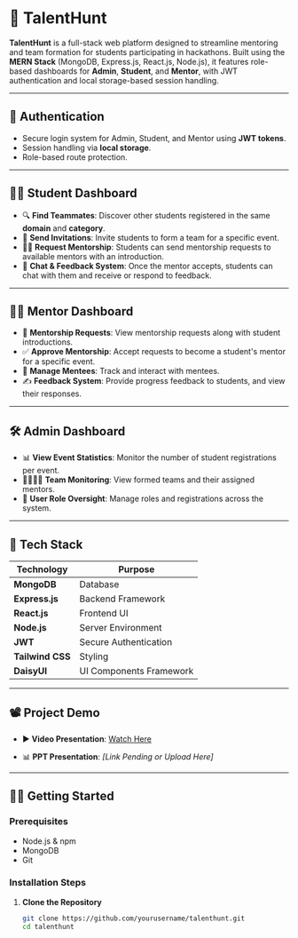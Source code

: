 # 🎯 TalentHunt

**TalentHunt** is a full-stack web platform designed to streamline mentoring and team formation for students participating in hackathons. Built using the **MERN Stack** (MongoDB, Express.js, React.js, Node.js), it features role-based dashboards for **Admin**, **Student**, and **Mentor**, with JWT authentication and local storage-based session handling.

---

## 🔐 Authentication

- Secure login system for Admin, Student, and Mentor using **JWT tokens**.
- Session handling via **local storage**.
- Role-based route protection.

---

## 👩‍🎓 Student Dashboard

- 🔍 **Find Teammates**: Discover other students registered in the same **domain** and **category**.
- 🤝 **Send Invitations**: Invite students to form a team for a specific event.
- 🧑‍🏫 **Request Mentorship**: Students can send mentorship requests to available mentors with an introduction.
- 💬 **Chat & Feedback System**: Once the mentor accepts, students can chat with them and receive or respond to feedback.

---

## 👨‍🏫 Mentor Dashboard

- 📩 **Mentorship Requests**: View mentorship requests along with student introductions.
- ✅ **Approve Mentorship**: Accept requests to become a student's mentor for a specific event.
- 👥 **Manage Mentees**: Track and interact with mentees.
- ✍️ **Feedback System**: Provide progress feedback to students, and view their responses.

---

## 🛠️ Admin Dashboard

- 📊 **View Event Statistics**: Monitor the number of student registrations per event.
- 👨‍👩‍👧‍👦 **Team Monitoring**: View formed teams and their assigned mentors.
- 🔑 **User Role Oversight**: Manage roles and registrations across the system.

---

## 🧰 Tech Stack

| Technology        | Purpose                      |
|------------------|------------------------------|
| **MongoDB**       | Database                     |
| **Express.js**    | Backend Framework            |
| **React.js**      | Frontend UI                  |
| **Node.js**       | Server Environment           |
| **JWT**           | Secure Authentication        |
| **Tailwind CSS**  | Styling                      |
| **DaisyUI**       | UI Components Framework      |

---

## 📽️ Project Demo

- ▶️ **Video Presentation**: [Watch Here](https://drive.google.com/file/d/1DF1_lgB6ecBWEMXpE9AFawxwWW658Ji_/view?usp=sharing)

- 📊 **PPT Presentation**: _[Link Pending or Upload Here]_

---

## 🧑‍💻 Getting Started

### Prerequisites

- Node.js & npm
- MongoDB
- Git

### Installation Steps

1. **Clone the Repository**
   ```bash
   git clone https://github.com/yourusername/talenthunt.git
   cd talenthunt
